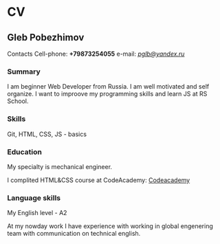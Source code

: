 # CV
## Gleb Pobezhimov
Contacts
Cell-phone: **+79873254055**
e-mail: *[pglb@yandex.ru](mailto:pglb@yandex.ru)*

### Summary
I am beginner Web Developer from Russia. I am well motivated and self organize. I want to improove my programming skills and learn JS at RS School.

### Skills
Git, HTML, CSS, JS - basics

### Education
My specialty is mechanical engineer.

I complited HTML&CSS course at CodeAcademy:
[Codeacademy](https://www.codecademy.com/profiles/pobgl)

### Language skills
My English level - A2

At my nowday work I have experience with working in global engenering team with communication on technical english.